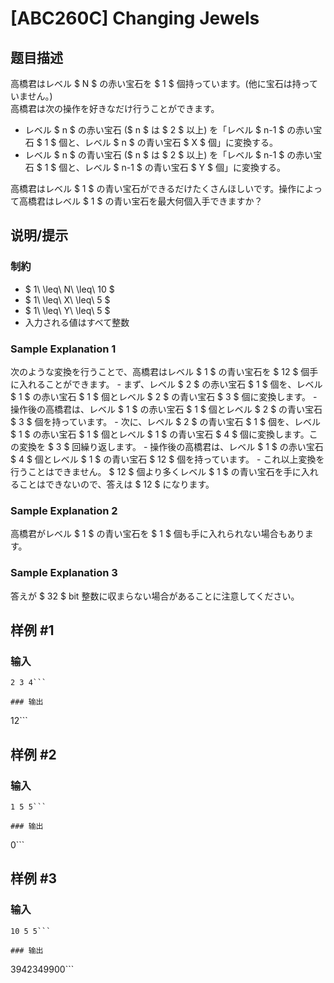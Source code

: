 # [ABC260C] Changing Jewels

## 题目描述

[problemUrl]: https://atcoder.jp/contests/abc260/tasks/abc260_c

高橋君はレベル $ N $ の赤い宝石を $ 1 $ 個持っています。(他に宝石は持っていません。)   
 高橋君は次の操作を好きなだけ行うことができます。

- レベル $ n $ の赤い宝石 ($ n $ は $ 2 $ 以上) を「レベル $ n-1 $ の赤い宝石 $ 1 $ 個と、レベル $ n $ の青い宝石 $ X $ 個」に変換する。
- レベル $ n $ の青い宝石 ($ n $ は $ 2 $ 以上) を「レベル $ n-1 $ の赤い宝石 $ 1 $ 個と、レベル $ n-1 $ の青い宝石 $ Y $ 個」に変換する。

高橋君はレベル $ 1 $ の青い宝石ができるだけたくさんほしいです。操作によって高橋君はレベル $ 1 $ の青い宝石を最大何個入手できますか？

## 说明/提示

### 制約

- $ 1\ \leq\ N\ \leq\ 10 $
- $ 1\ \leq\ X\ \leq\ 5 $
- $ 1\ \leq\ Y\ \leq\ 5 $
- 入力される値はすべて整数

### Sample Explanation 1

次のような変換を行うことで、高橋君はレベル $ 1 $ の青い宝石を $ 12 $ 個手に入れることができます。 - まず、レベル $ 2 $ の赤い宝石 $ 1 $ 個を、レベル $ 1 $ の赤い宝石 $ 1 $ 個とレベル $ 2 $ の青い宝石 $ 3 $ 個に変換します。 - 操作後の高橋君は、レベル $ 1 $ の赤い宝石 $ 1 $ 個とレベル $ 2 $ の青い宝石 $ 3 $ 個を持っています。 - 次に、レベル $ 2 $ の青い宝石 $ 1 $ 個を、レベル $ 1 $ の赤い宝石 $ 1 $ 個とレベル $ 1 $ の青い宝石 $ 4 $ 個に変換します。この変換を $ 3 $ 回繰り返します。 - 操作後の高橋君は、レベル $ 1 $ の赤い宝石 $ 4 $ 個とレベル $ 1 $ の青い宝石 $ 12 $ 個を持っています。 - これ以上変換を行うことはできません。 $ 12 $ 個より多くレベル $ 1 $ の青い宝石を手に入れることはできないので、答えは $ 12 $ になります。

### Sample Explanation 2

高橋君がレベル $ 1 $ の青い宝石を $ 1 $ 個も手に入れられない場合もあります。

### Sample Explanation 3

答えが $ 32 $ bit 整数に収まらない場合があることに注意してください。

## 样例 #1

### 输入

```
2 3 4```

### 输出

```
12```

## 样例 #2

### 输入

```
1 5 5```

### 输出

```
0```

## 样例 #3

### 输入

```
10 5 5```

### 输出

```
3942349900```

